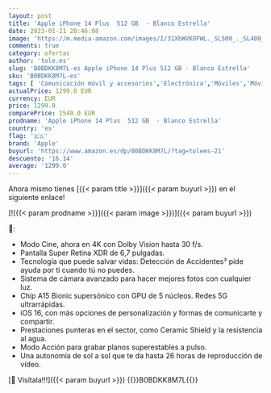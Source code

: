 ```yaml
---
layout: post
title: 'Apple iPhone 14 Plus  512 GB  - Blanco Estrella'
date: 2023-01-21 20:46:08
image: 'https://m.media-amazon.com/images/I/31XbWVKOFWL._SL500_._SL400_.jpg'
comments: true
category: ofertas
author: 'tole.es'
slug: 'B0BDKK8M7L-es Apple iPhone 14 Plus 512 GB - Blanco Estrella'
sku: 'B0BDKK8M7L-es'
tags: [ 'Comunicación móvil y accesorios','Electrónica','Móviles','Móviles y smartphones libres','apple','iphone','🇪🇸', ]
actualPrice: 1299.0 EUR
currency: EUR
price: 1299.0
comparePrice: 1549.0 EUR
prodname: 'Apple iPhone 14 Plus  512 GB  - Blanco Estrella'
country: 'es'
flag: '🇪🇸'
brand: 'Apple'
buyurl: 'https://www.amazon.es/dp/B0BDKK8M7L/?tag=tolees-21'
descuento: '16.14'
average: '1299.0'
---
```


Ahora mismo tienes [{{< param title >}}]({{< param buyurl >}}) en el siguiente enlace!

[![{{< param prodname >}}]({{< param image >}})]({{< param buyurl >}})

🔎:

- Modo Cine, ahora en 4K con Dolby Vision hasta 30 f/s.
- Pantalla Super Retina XDR de 6,7 pulgadas.
- Tecnología que puede salvar vidas: Detección de Accidentes³ pide ayuda por ti cuando tú no puedes.
- Sistema de cámara avanzado para hacer mejores fotos con cualquier luz.
- Chip A15 Bionic supersónico con GPU de 5 núcleos. Redes 5G ultrarrápidas.
- iOS 16, con más opciones de personalización y formas de comunicarte y compartir.
- Prestaciones punteras en el sector, como Ceramic Shield y la resistencia al agua.
- Modo Acción para grabar planos superestables a pulso.
- Una autonomía de sol a sol que te da hasta 26 horas de reproducción de vídeo.

[🛒 Visítala!!!]({{< param buyurl >}})
{{<world>}}B0BDKK8M7L{{</world>}}
